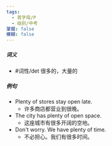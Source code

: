 ```yaml
---
tags:
  - 首字母/P
  - 级别/中考
掌握: false
模糊: false
---
```

##### 词义
- #词性/det  很多的，大量的
##### 例句
- Plenty of stores stay open late.
	- 许多商店都营业到很晚。
- The city has plenty of open space.
	- 这座城市有很多开阔的空地。
- Don't worry. We have plenty of time.
	- 不必担心。我们有很多时间。
